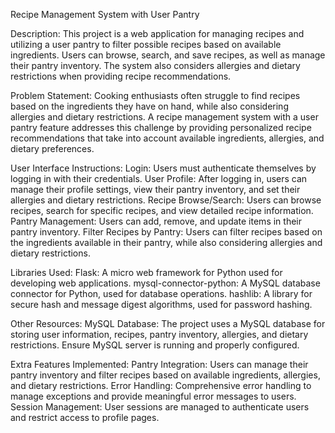 Recipe Management System with User Pantry

Description:
This project is a web application for managing recipes and utilizing a user pantry to filter possible recipes based on available ingredients. Users can browse, search, and save recipes, as well as manage their pantry inventory. The system also considers allergies and dietary restrictions when providing recipe recommendations.

Problem Statement:
Cooking enthusiasts often struggle to find recipes based on the ingredients they have on hand, while also considering allergies and dietary restrictions. A recipe management system with a user pantry feature addresses this challenge by providing personalized recipe recommendations that take into account available ingredients, allergies, and dietary preferences.

User Interface Instructions:
    Login: Users must authenticate themselves by logging in with their credentials.
    User Profile: After logging in, users can manage their profile settings, view their pantry inventory, and set their allergies and dietary restrictions.
    Recipe Browse/Search: Users can browse recipes, search for specific recipes, and view detailed recipe information.
    Pantry Management: Users can add, remove, and update items in their pantry inventory.
    Filter Recipes by Pantry: Users can filter recipes based on the ingredients available in their pantry, while also considering allergies and dietary restrictions.

Libraries Used:
    Flask: A micro web framework for Python used for developing web applications.
    mysql-connector-python: A MySQL database connector for Python, used for database operations.
    hashlib: A library for secure hash and message digest algorithms, used for password hashing.

Other Resources:
    MySQL Database: The project uses a MySQL database for storing user information, recipes, pantry inventory, allergies, and dietary restrictions. Ensure MySQL server is running and properly configured.

Extra Features Implemented:
    Pantry Integration: Users can manage their pantry inventory and filter recipes based on available ingredients, allergies, and dietary restrictions.
    Error Handling: Comprehensive error handling to manage exceptions and provide meaningful error messages to users.
    Session Management: User sessions are managed to authenticate users and restrict access to profile pages.
